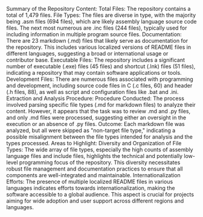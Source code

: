 Summary of the Repository Content: Total Files: The repository contains a total of 1,479 files. File Types: The files are diverse in type, with the majority being .asm files (694 files), which are likely assembly language source code files. The next most numerous are .inc files (244 files), typically used for including information in multiple program source files. Documentation: There are 23 markdown (.md) files that likely serve as documentation for the repository. This includes various localized versions of README files in different languages, suggesting a broad or international usage or contributor base. Executable Files: The repository includes a significant number of executable (.exe) files (45 files) and shortcut (.lnk) files (51 files), indicating a repository that may contain software applications or tools. Development Files: There are numerous files associated with programming and development, including source code files in C (.c files, 60) and header (.h files, 88), as well as script and configuration files like .bat and .ini. Extraction and Analysis Procedure: Procedure Conducted: The process involved parsing specific file types (.md for markdown files) to analyze their content. However, it appears that the task was to review .md and .py files, and only .md files were processed, suggesting either an oversight in the execution or an absence of .py files. Outcome: Each markdown file was analyzed, but all were skipped as "non-target file type," indicating a possible misalignment between the file types intended for analysis and the types processed. Areas to Highlight: Diversity and Organization of File Types:  The wide array of file types, especially the high counts of assembly language files and include files, highlights the technical and potentially low-level programming focus of the repository. This diversity necessitates robust file management and documentation practices to ensure that all components are well-integrated and maintainable. Internationalization Efforts:  The presence of multiple localized README files in various languages indicates efforts towards internationalization, making the software accessible to a global audience. This aspect is crucial for projects aiming for wide adoption and user support across different regions and languages.